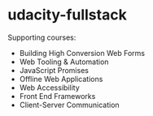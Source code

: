 # udacity-fullstack

Supporting courses:
- Building High Conversion Web Forms
- Web Tooling & Automation
- JavaScript Promises
- Offline Web Applications
- Web Accessibility
- Front End Frameworks
- Client-Server Communication
